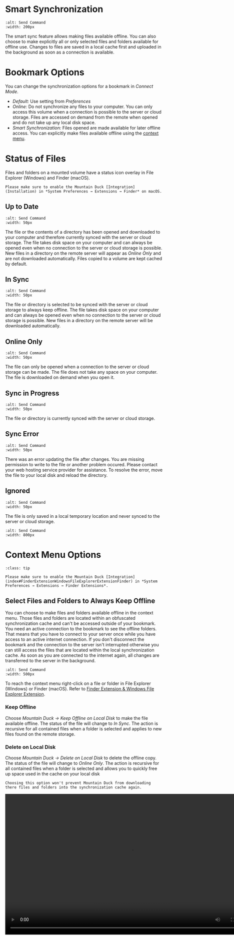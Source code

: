 Smart Synchronization
===

```{image} _images/Disk_Syncing.png
:alt: Send Command
:width: 200px
```

The smart sync feature allows making files available offline. You can also choose to make explicitly all or only selected files and folders available for offline use. Changes to files are saved in a local cache first and uploaded in the background as soon as a connection is available.

# Bookmark Options

You can change the synchronization options for a bookmark in *Connect Mode*.

- *Default:* Use setting from *Preferences*
- *Online:* Do not synchronize any files to your computer. You can only access this volume when a connection is possible to the server or cloud storage. Files are accessed on demand from the remote when opened and do not take up any local disk space.
- *Smart Synchronization:* Files opened are made available for later offline access. You can explicitly make files available offline using the [context menu](Sync#Select-files-and-folders-to-always-keep-offline).

# Status of Files

Files and folders on a mounted volume have a status icon overlay in File Explorer (Windows) and Finder (macOS).

```{note}
Please make sure to enable the Mountain Duck [Integration](Installation) in *System Preferences → Extensions → Finder* on macOS.
```

## Up to Date

```{image} _images/overlay_uptodate.png
:alt: Send Command
:width: 50px
```

The file or the contents of a directory has been opened and downloaded to your computer and therefore currently synced with the server or cloud storage. The file takes disk space on your computer and can always be opened even when no connection to the server or cloud storage is possible. New files in a directory on the remote server will appear as *Online Only* and are not downloaded automatically. Files copied to a volume are kept cached by default.

## In Sync

```{image} _images/overlay_sync.png
:alt: Send Command
:width: 50px
```

The file or directory is selected to be synced with the server or cloud storage to always keep offline. The file takes disk space on your computer and can always be opened even when no connection to the server or cloud storage is possible. New files in a directory on the remote server will be downloaded automatically.

## Online Only

```{image} _images/overlay_infinite.png
:alt: Send Command
:width: 50px
```

The file can only be opened when a connection to the server or cloud storage can be made. The file does not take any space on your computer. The file is downloaded on demand when you open it.

## Sync in Progress

```{image} _images/overlay_syncing.png
:alt: Send Command
:width: 50px
```

The file or directory is currently synced with the server or cloud storage.

## Sync Error

```{image} _images/overlay_error.png
:alt: Send Command
:width: 50px
```

There was an error updating the file after changes. You are missing permission to write to the file or another problem occured. Please contact your web hosting service provider for assistance. To resolve the error, move the file to your local disk and reload the directory.

## Ignored

```{image} _images/overlay_ignored.png
:alt: Send Command
:width: 50px
```

The file is only saved in a local temporary location and never synced to the server or cloud storage.


```{image} _images/Mountain_Duck_Screenshot_Finder_Dark.png
:alt: Send Command
:width: 800px
```

# Context Menu Options

```{admonition} macOS only
:class: tip

Please make sure to enable the Mountain Duck [Integration](index#FinderExtensionWindowsFileExplorerExtensionFinder) in *System Preferences → Extensions → Finder Extensions*.
```

## Select Files and Folders to Always Keep Offline

You can choose to make files and folders available offline in the context menu. Those files and folders are located within an obfuscated synchronization cache and can't be accessed outside of your bookmark. You need an active connection to the bookmark to see the offline folders. That means that you have to connect to your server once while you have access to an active internet connection. If you don't disconnect the bookmark and the connection to the server isn't interrupted otherwise you can still access the files that are located within the local synchronization cache. As soon as you are connected to the internet again, all changes are transferred to the server in the background.

```{image} _images/Sync_Context_Menu_macOS.png
:alt: Send Command
:width: 500px
```

To reach the context menu right-click on a file or folder in File Explorer (Windows) or Finder (macOS). Refer to [Finder Extension & Windows File Explorer Extension](Interface#context-menu-in-finder-and-windows-file-explorer).

### Keep Offline

Choose *Mountain Duck → Keep Offline on Local Disk* to make the file available offline. The status of the file will change to *In Sync*. The action is recursive for all contained files when a folder is selected and applies to new files found on the remote storage.

### Delete on Local Disk

Choose *Mountain Duck → Delete on Local Disk* to delete the offline copy. The status of the file will change to *Online Only*. The action is recursive for all contained files when a folder is selected and allows you to quickly free up space used in the cache on your local disk

```{note}
Choosing this option won't prevent Mountain Duck from downloading there files and folders into the synchronization cache again.
```

<video width="800" height="450" controls>
	<source src="../_static/videos_MD/KeepOffline.mp4" type="video/mp4" />
</vidoe>


# Sync Conflicts

A conflict may be caused by two or more users editing the same files at the same time or while on the road before the files are synced. We do not merge changes to files like version control systems do. The file with conflicting edits will be renamed with the current time added to the filename. You will have to compare the changes manually and delete the duplicate file afterwards.

| Action | Error Cause | Error State (Overlay Icon) | Remarks | Manual Conflict Resolution |
| --- | --- | --- | --- | ---: | 
| Indexing folder | Missing permission | Sync Error for files with<br/> pending write | Other files are removed from<br/> local cache | Context menu with options<br/>*Retry* |				  							   				  				   						 
| Open placeholder (1) file | Permission failure reading<br/>file on server | - | Status remains *Online* | - |
| Select to keep file offline<br/>placeholder (1) file | Permission failure reading<br/>file on server | Sync Error | - | Context menu with options<br/>*Retry* |
| Indexing folder containing<br/>files in write error state | File with write sync error<br/>state not found on server | Sync Error | For error states caused by other Operations<br/>than `write`, the file is removed on local disk | Context menu with options<br/>*Retry* |
| Open placeholder (1) file | Directory index is out of sync.<br/>File not found on server | - | File is deleted in local cache | - |
| Edit file deleted on server | Directory index is out of sync.<br/>File not found on server | - | File is uploaded anew to server | - |
| Edit file renamed on server | Directory index is out of sync.<br/>File not found on server | - | File is uploaded anew to server | - |
| Edit file already changed<br/>on server | Last seen checksum differs from current<br/>checksum on server. (Or timestamp<br/>when server does not offer checksum<br/>verification) | - | Existing file on server is renamed<br/> to `<filename> timestamp.<extension>`.<br/>Eventually with user preference to<br/>default to sync error instead. | User has to manually merge<br/>the conflicting edits. |
| Edit file with parent folder<br/>missing on server | Upload fails because parent folder<br/>is not found on server | Sync Error | - | Move file to different folder<br/>or *Retry* option in context menu |
| Move or rename *file* to target<br/>that already exists on server | Directory index is out of sync | - | Existing file on server is renamed<br/>to `<filename> timestamp.<extension>`.<br/>Eventually with user preference to<br/>default to sync error instead. | User has to manually merge<br/>the conflicting edits. |
| Move or rename *directory* to target<br/>that already exists on server | Directory index is out of sync | - | Existing directory on server is renamed<br/>to `<folder> timestamp.<extension>` | User has to manually merge the<br/>conflicting edits. |
| Move or rename *directory* that no<br/>longer exists on server | Directory index is out of sync | Sync Error | Directory is removed from local cache | - |
| Create file that exists already on server | Directory index is out of sync | - | Failure creating file is ignored | - |
| Create folder that exists already on<br/>server | Directory index is out of sync | - | Failure creating folder is ignored | -  
| Deleting file already changed on server | Directory index is out of sync | - | File is deleted on server | - |

(1) Indexed file in local cache not downloaded from server

# Sync Progress

Changes to files are uploaded in the background as soon as a connection is available. Progress is reported by animating the status bar icon and a menu item titled *Sync in Progress*.

```{image} _images/Sync_in_Progress.gif
:alt: Send Command
:width: 600px
```
Detailed status for current transfers is available in the *Sync* submenu. Refer to [Sync Progress](Sync_History#sync-progress).

## Pause Sync

You can manually pause background syncing by selecting *Pause Sync* in the submenu for the sync status. Syncing is also paused automatically when your network connection to the server is interrupted but resumed automatically when a connection is restored.

The paused sync status is indicated with a greyed-out icon in the tray (Windows) or status bar (macOS).

# Sync Errors

Files that failed to sync get a sync error badge. You can try to repeat the failed transfer by selecting *Mountain Duck → Retry* in the context menu.

## Resolve Errors

If a sync error cannot be solved using *Mountain Duck → Retry* because the server does not allow the operatio due to a permission issue you can resolve the error state on the file or folder by

- Move the file or folder to another location on the volume
- Delete the file or folder

# File History

You can lookup the latest changes to files. Refer to [Recent Files](Sync_History#recent-files)

## Notifications

```{image} _images/File_Updated_Notification.png
:alt: Send Command
:width: 500px
```

- **File Added:** New file found on server for previously indexed folder.
- **File Updated:** File changed on server since previously indexing a folder
- **Sync Conflict:** Conflicting change in file lead to duplicate of file being created with previous content edited on server.

Refer also to [Preferences → Notifications](Preferences#notifications)

# Preferences

Refer to [Preferences](Preferences).